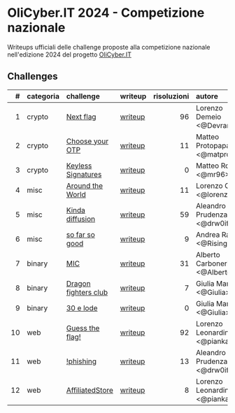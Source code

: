# OliCyber.IT 2024 - Competizione nazionale

Writeups ufficiali delle challenge proposte alla competizione nazionale nell'edizione 2024 del progetto [OliCyber.IT](https://olicyber.it/)

## Challenges

|   # | categoria | challenge                                                                     | writeup                 | risoluzioni | autore                          |
| --: | :-------- | :---------------------------------------------------------------------------- | :---------------------- | ----------: | :------------------------------ |
|   1 | crypto    | [Next flag](https://training.olicyber.it/challenges#challenge-645)            | [writeup](crypto1.md)   |          96 | Lorenzo Demeio <@Devrar>        |
|   2 | crypto    | [Choose your OTP](https://training.olicyber.it/challenges#challenge-646)      | [writeup](crypto2.md)   |          11 | Matteo Protopapa <@matpro>      |
|   3 | crypto    | [Keyless Signatures](https://training.olicyber.it/challenges#challenge-647)   | [writeup](crypto3.md)   |           0 | Matteo Rossi <@mr96>            |
|   4 | misc      | [Around the World](https://training.olicyber.it/challenges#challenge-648)     | [writeup](misc1.md)     |          11 | Lorenzo Catoni <@lorenzcat>     |
|   5 | misc      | [Kinda diffusion](https://training.olicyber.it/challenges#challenge-649)      | [writeup](misc2.md)     |          59 | Aleandro Prudenzano <@drw0if>   |
|   6 | misc      | [so far so good](https://training.olicyber.it/challenges#challenge-650)       | [writeup](misc3.md)     |           9 | Andrea Raineri <@Rising>        |
|   7 | binary    | [MIC](https://training.olicyber.it/challenges#challenge-651)                  | [writeup](software1.md) |          31 | Alberto Carboneri <@Alberto247> |
|   8 | binary    | [Dragon fighters club](https://training.olicyber.it/challenges#challenge-652) | [writeup](software2.md) |           7 | Giulia Martino <@Giulia>        |
|   9 | binary    | [30 e lode](https://training.olicyber.it/challenges#challenge-653)            | [writeup](software3.md) |           0 | Giulia Martino <@Giulia>        |
|  10 | web       | [Guess the flag!](https://training.olicyber.it/challenges#challenge-654)      | [writeup](web1.md)      |          92 | Lorenzo Leonardini <@pianka>    |
|  11 | web       | [!phishing](https://training.olicyber.it/challenges#challenge-655)            | [writeup](web2.md)      |          13 | Aleandro Prudenzano <@drw0if>   |
|  12 | web       | [AffiliatedStore](https://training.olicyber.it/challenges#challenge-656)      | [writeup](web3.md)      |           8 | Lorenzo Leonardini <@pianka>    |
